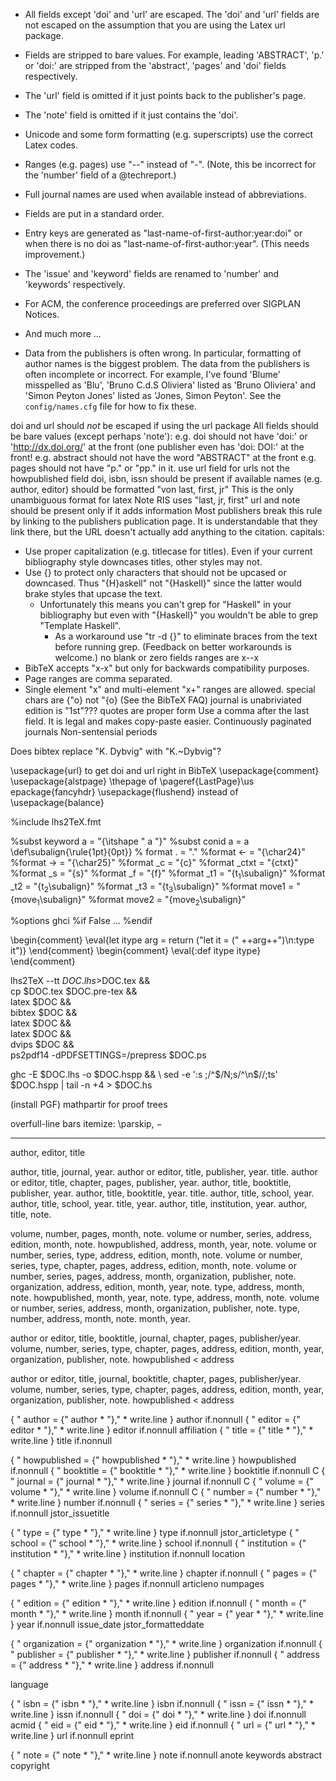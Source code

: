  - All fields except 'doi' and 'url' are escaped.  The 'doi' and 'url' fields
   are not escaped on the assumption that you are using the Latex url package.

 - Fields are stripped to bare values. For example, leading 'ABSTRACT', 'p.' or 'doi:'
   are stripped from the 'abstract', 'pages' and 'doi' fields respectively.

 - The 'url' field is omitted if it just points back to the publisher's page.

 - The 'note' field is omitted if it just contains the 'doi'.

 - Unicode and some form formatting (e.g. superscripts) use the correct Latex codes.

 - Ranges (e.g. pages) use "--" instead of "-".  (Note, this be
   incorrect for the 'number' field of a @techreport.)

 - Full journal names are used when available instead of
   abbreviations.

 - Fields are put in a standard order.

 - Entry keys are generated as "last-name-of-first-author:year:doi"
   or when there is no doi as "last-name-of-first-author:year".
   (This needs improvement.)

 - The 'issue' and 'keyword' fields are renamed to 'number' and
   'keywords' respectively.

 - For ACM, the conference proceedings are preferred over SIGPLAN Notices.

 - And much more ...

- Data from the publishers is often wrong.  In particular, formatting of author
  names is the biggest problem.  The data from the publishers is often
  incomplete or incorrect.  For example, I've found 'Blume' misspelled as 'Blu',
  'Bruno C.d.S Oliviera' listed as 'Bruno Oliviera' and 'Simon Peyton Jones'
  listed as 'Jones, Simon Peyton'.  See the `config/names.cfg` file for how to
  fix these.

doi and url should *not* be escaped if using the url package
All fields should be bare values (except perhaps 'note'):
  e.g. doi should not have 'doi:' or 'http://dx.doi.org/' at the front
       (one publisher even has 'doi: DOI:' at the front!
  e.g. abstract should not have the word "ABSTRACT" at the front
  e.g. pages should not have "p." or "pp." in it.
use url field for urls not the howpublished field
doi, isbn, issn should be present if available
names (e.g. author, editor) should be formatted "von last, first, jr"
  This is the only unambiguous format for latex
  Note RIS uses "last, jr, first"
url and note should be present only if it adds information
  Most publishers break this rule by linking to
  the publishers publication page.  It is
  understandable that they link there, but the
  URL doesn't actually add anything to the citation.
capitals:
  - Use proper capitalization (e.g. titlecase for titles).
    Even if your current bibliography style downcases titles,
    other styles may not.
  - Use {} to protect only characters that should
    not be upcased or downcased.  Thus "{H}askell"
    not "{Haskell}" since the latter would brake
    styles that upcase the text.
    - Unfortunately this means you can't grep for "Haskell"
      in your bibliography but even with "{Haskell}" you wouldn't
      be able to grep "Template Haskell".
      - As a workaround use "tr -d {}" to eliminate braces
        from the text before running grep.  (Feedback on better
        workarounds is welcome.)
no blank or zero fields
ranges are x--x
  - BibTeX accepts "x-x" but only for backwards compatibility purposes.
  - Page ranges are comma separated.
  - Single element "x" and multi-element "x+" ranges are allowed.
special chars are {\"o} not \"{o} (See the BibTeX FAQ)
journal is unabriviated
edition is "1st"???
quotes are proper form
Use a comma after the last field.  It is legal and makes copy-paste easier.
Continuously paginated journals
Non-sentensial periods

Does bibtex replace "K. Dybvig" with "K.~Dybvig"?

\usepackage{url} to get doi and url right in BibTeX
\usepackage{comment}
\usepackage{alstpage} \thepage of \pageref{LastPage}\us
epackage{fancyhdr}
\usepackage{flushend} instead of \usepackage{balance}


%include lhs2TeX.fmt

%subst keyword a = "{\itshape " a "}"
%subst conid a   = a
\def\subalign{\rule{1pt}{0pt}}
%
format . = "."
%format <- = "{\char24}"
%format -> = "{\char25}"
%format _c = "{c}"
%format _ctxt = "{ctxt}"
%format _s = "{s}"
%format _f = "{f}"
%format _t1 = "{t$_{\text{1}}$\subalign}"
%format _t2 = "{t$_{\text{2}}$\subalign}"
%format _t3 = "{t$_{\text{3}}$\subalign}"
%format move1 = "{move$_{\text{1}}$\subalign}"
%format move2 = "{move$_{\text{2}}$\subalign}"

%options ghci
%if False
...
%endif

\begin{comment}
\eval{let itype arg = return ("let it = (" ++arg++")\n:type it")}
\end{comment}
\begin{comment}
\eval{:def itype itype}
\end{comment}

lhs2TeX --tt $DOC.lhs >$DOC.tex && \
cp $DOC.tex $DOC.pre-tex && \
latex $DOC && \
bibtex $DOC && \
latex $DOC && \
latex $DOC && \
dvips $DOC && \
ps2pdf14 -dPDFSETTINGS=/prepress $DOC.ps

ghc -E $DOC.lhs -o $DOC.hspp && \
sed -e ':s ;/^$/N;s/^\n$//;ts' $DOC.hspp | tail -n +4 > $DOC.hs

(install PGF)
mathpartir for proof trees

overfull-line bars
itemize: \parskip, $-$





------------------------

author, editor, title

author,           title, journal,                              year.
author or editor, title,                            publisher, year.
                  title. 
author or editor, title,            chapter, pages, publisher, year. 
author,           title, booktitle,                 publisher, year. 
author,           title, booktitle,                            year. 
                  title.
author,           title, school,                               year. 
author,           title, school,                               year.
                  title,                                       year.
author,           title, institution,                          year.
author,           title,                                             note. 

volume, number,                          pages,                   month,                                note.
volume or number, series,                       address, edition, month,                                note.
howpublished,                                   address,          month, year,                          note.
volume or number, series, type,                 address, edition, month,                                note.
volume or number, series, type, chapter, pages, address, edition, month,                                note.
volume or number, series,                pages, address,          month,       organization, publisher, note.
organization,                                   address, edition, month, year,                          note.
                          type,                 address,          month,                                note.
howpublished,                                                     month, year,                          note.
                          type,                 address,          month,                                note.
volume or number, series,                       address,          month,       organization, publisher, note.
type, number,                                   address,          month,                                note.
                                                                  month,                                year.

author or editor, title, booktitle, journal, chapter, pages,                          publisher/year. 
             volume,   number, series, type, chapter, pages, address, edition, month, year, organization, publisher, note.
howpublished < address


author or editor, title, journal, booktitle, chapter, pages,                          publisher/year. 
             volume,   number, series, type, chapter, pages, address, edition, month, year, organization, publisher, note.
howpublished < address

  { "  author = {" author * "}," * write.line } author if.nonnull
  { "  editor = {" editor * "}," * write.line } editor if.nonnull
affiliation 
  { "  title = {" title * "}," * write.line } title if.nonnull

  { "  howpublished = {" howpublished * "}," * write.line } howpublished if.nonnull
  { "  booktitle = {" booktitle * "}," * write.line } booktitle if.nonnull
C { "  journal = {" journal * "}," * write.line } journal if.nonnull
C { "  volume = {" volume * "}," * write.line } volume if.nonnull
C { "  number = {" number * "}," * write.line } number if.nonnull
  { "  series = {" series * "}," * write.line } series if.nonnull
jstor_issuetitle 

  { "  type = {" type * "}," * write.line } type if.nonnull
jstor_articletype 
  { "  school = {" school * "}," * write.line } school if.nonnull
  { "  institution = {" institution * "}," * write.line } institution if.nonnull
location 

  { "  chapter = {" chapter * "}," * write.line } chapter if.nonnull
  { "  pages = {" pages * "}," * write.line } pages if.nonnull
articleno 
numpages 

  { "  edition = {" edition * "}," * write.line } edition if.nonnull
  { "  month = {" month * "}," * write.line } month if.nonnull
  { "  year = {" year * "}," * write.line } year if.nonnull
issue_date 
jstor_formatteddate 

  { "  organization = {" organization * "}," * write.line } organization if.nonnull
  { "  publisher = {" publisher * "}," * write.line } publisher if.nonnull
  { "  address = {" address * "}," * write.line } address if.nonnull

language

  { "  isbn = {" isbn * "}," * write.line } isbn if.nonnull
  { "  issn = {" issn * "}," * write.line } issn if.nonnull
  { "  doi = {" doi * "}," * write.line } doi if.nonnull
acmid 
  { "  eid = {" eid * "}," * write.line } eid if.nonnull
  { "  url = {" url * "}," * write.line } url if.nonnull
eprint 

  { "  note = {" note * "}," * write.line } note if.nonnull
anote
keywords 
abstract
copyright 
